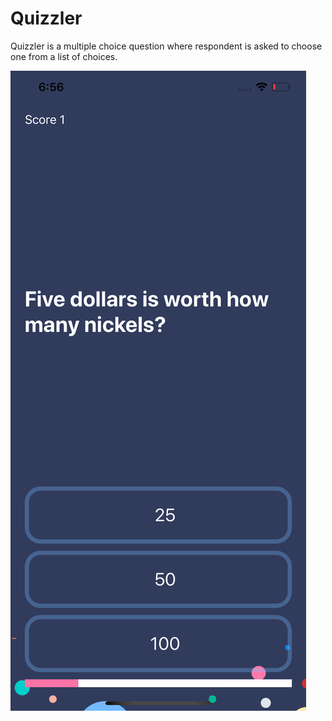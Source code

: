 # Quizzler 

Quizzler is a multiple choice question where respondent is asked to choose one from a list of choices. 


![alt text](quizller.png "quizzler image")


